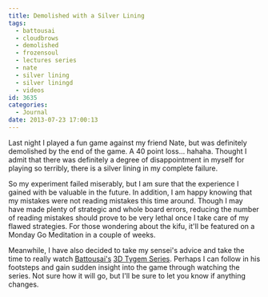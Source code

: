```yaml
---
title: Demolished with a Silver Lining
tags:
  - battousai
  - cloudbrows
  - demolished
  - frozensoul
  - lectures series
  - nate
  - silver lining
  - silver liningd
  - videos
id: 3635
categories:
  - Journal
date: 2013-07-23 17:00:13
---
```


Last night I played a fun game against my friend Nate, but was definitely demolished by the end of the game. A 40 point loss... hahaha. Thought I admit that there was definitely a degree of disappointment in myself for playing so terribly, there is a silver lining in my complete failure.

So my experiment failed miserably, but I am sure that the experience I gained with be valuable in the future. In addition, I am happy knowing that my mistakes were not reading mistakes this time around. Though I may have made plenty of strategic and whole board errors, reducing the number of reading mistakes should prove to be very lethal once I take care of my flawed strategies. For those wondering about the kifu, it'll be featured on a Monday Go Meditation in a couple of weeks.

Meanwhile, I have also decided to take my sensei's advice and take the time to really watch [Battousai's](http://www.youtube.com/channel/UCCYMY6j5mUvPMPzvN5bxuKA) [3D Tygem Series](http://www.youtube.com/playlist?list=PLv8NkgCbtGytYtHKchRMLh9l2KVlqW1z6). Perhaps I can follow in his footsteps and gain sudden insight into the game through watching the series. Not sure how it will go, but I'll be sure to let you know if anything changes.